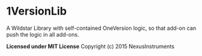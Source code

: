 # 1VersionLib
A Wildstar Library with self-contained OneVersion logic, so that add-on can push the logic in all add-ons.

**Licensed under MIT License**
Copyright (c) 2015 NexusInstruments
